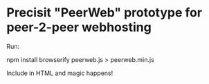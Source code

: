 # Precisit "PeerWeb" prototype for peer-2-peer webhosting

Run: 

npm install
browserify peerweb.js > peerweb.min.js

Include in HTML and magic happens!

